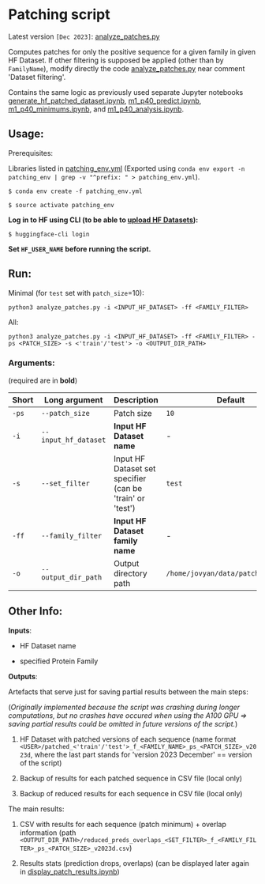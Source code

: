 # Patching script

Latest version `[Dec 2023]`: [analyze_patches.py](./analyze_patches.py)

Computes patches for only the  positive sequence for a given family in given HF Dataset. If other filtering is supposed be applied (other than by `FamilyName`), modify directly the code [analyze_patches.py](./analyze_patches.py) near comment 'Dataset filtering'.

Contains the same logic as previously used separate Jupyter notebooks [generate_hf_patched_dataset.ipynb](https://github.com/ML-Bioinfo-CEITEC/pknots_experiments/blob/main/Interpretability/patching/generate_hf_patched_dataset.ipynb), [m1_p40_predict.ipynb](https://github.com/ML-Bioinfo-CEITEC/pknots_experiments/blob/main/Interpretability/patching/M1/m1_p40_predict.ipynb), [m1_p40_minimums.ipynb](https://github.com/ML-Bioinfo-CEITEC/pknots_experiments/blob/main/Interpretability/patching/M1/m1_p40_minimums.ipynb), and [m1_p40_analysis.ipynb](https://github.com/ML-Bioinfo-CEITEC/pknots_experiments/blob/main/Interpretability/patching/M1/m1_p40_analysis.ipynb).

## Usage:

Prerequisites: 

Libraries listed in [patching_env.yml](./patching_env.yml) (Exported using `conda env export -n patching_env | grep -v "^prefix: " > patching_env.yml`). 

```
$ conda env create -f patching_env.yml
```

```
$ source activate patching_env
```

**Log in to HF using CLI (to be able to [upload HF Datasets](https://huggingface.co/docs/datasets/v1.16.0/upload_dataset.html)):**

```
$ huggingface-cli login
```

**Set `HF_USER_NAME` before running the script.**

## Run: 

Minimal (for `test` set with `patch_size`=10):

```
python3 analyze_patches.py -i <INPUT_HF_DATASET> -ff <FAMILY_FILTER>
```

All:

```
python3 analyze_patches.py -i <INPUT_HF_DATASET> -ff <FAMILY_FILTER> -ps <PATCH_SIZE> -s <'train'/'test'> -o <OUTPUT_DIR_PATH>
```

### Arguments:

(required are in **bold**)

| Short | Long argument | Description | Default |
|-|-|-|-|
|`-ps`|`--patch_size`|Patch size|`10`|
|`-i`|`--input_hf_dataset`|**Input HF Dataset name**|-|
|`-s`|`--set_filter`|Input HF Dataset set specifier (can be 'train' or 'test')|`test`|
|`-ff`|`--family_filter`|**Input HF Dataset family name**|-|
|`-o`|`--output_dir_path`|Output directory path|`/home/jovyan/data/patch_outputs/`|

## Other Info: 

**Inputs**: 

- HF Dataset name 

- specified Protein Family

**Outputs**: 

Artefacts that serve just for saving partial results between the main steps:

(*Originally implemented because the script was crashing during longer computations, but no crashes have occured when using the A100 GPU => saving partial results could be omitted in future versions of the script.*)

1. HF Dataset with patched versions of each sequence (name format `<USER>/patched_<'train'/'test'>_f_<FAMILY_NAME>_ps_<PATCH_SIZE>_v2023d`, where the last part stands for 'version 2023 December' == version of the script)

2. Backup of results for each patched sequence in CSV file (local only)

3. Backup of reduced results for each sequence in CSV file (local only)

The main results:

1. CSV with results for each sequence (patch minimum) + overlap information (path `<OUTPUT_DIR_PATH>/reduced_preds_overlaps_<SET_FILTER>_f_<FAMILY_FILTER>_ps_<PATCH_SIZE>_v2023d.csv`)

2. Results stats (prediction drops, overlaps) (can be displayed later again in [display_patch_results.ipynb](./display_patch_results.ipynb))
